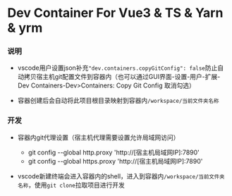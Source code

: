 Dev Container For Vue3 & TS & Yarn & yrm
==========

### 说明
- vscode用户设置json补充`"dev.containers.copyGitConfig": false`防止自动拷贝宿主机git配置文件到容器内（也可以通过GUI界面-设置-用户-扩展-Dev Containers-Dev>Containers: Copy Git Config 取消勾选）

- 容器创建后会自动将此项目根目录映射到容器内`/workspace/当前文件夹名称`

### 开发
- 容器内git代理设置（宿主机代理需要设置允许局域网访问）
    - git config --global http.proxy 'http://[宿主机局域网IP]:7890'
    - git config --global https.proxy 'http://[宿主机局域网IP]:7890'

- vscode新建终端会进入容器内的shell，进入到容器内`/workspace/当前文件夹名称`，使用`git clone`拉取项目进行开发